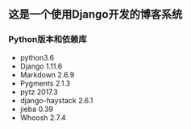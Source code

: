 ## 这是一个使用Django开发的博客系统
### Python版本和依赖库
- python3.6
- Django 1.11.6
- Markdown 2.6.9
- Pygments 2.1.3
- pytz 2017.3
- django-haystack 2.6.1
- jieba 0.39
- Whoosh 2.7.4

